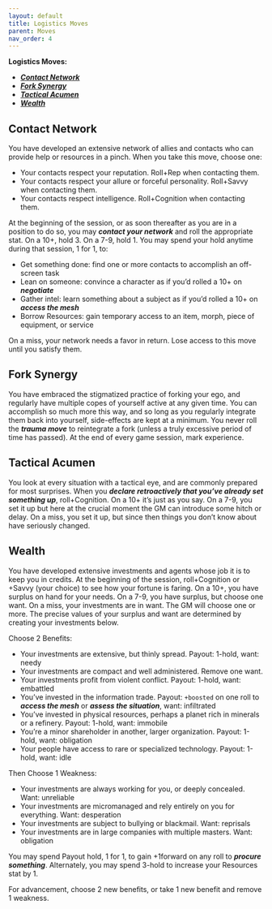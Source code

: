 ```yaml
---
layout: default
title: Logistics Moves
parent: Moves
nav_order: 4
---
```


**Logistics Moves:**

- **_[Contact Network](#contact-network)_**
- **_[Fork Synergy](#fork-synergy)_**
- **_[Tactical Acumen](#tactical-acumen)_**
- **_[Wealth](#wealth)_**

## Contact Network

You have developed an extensive network of allies and contacts who can provide help or resources in a pinch. When you take this move, choose one:

- Your contacts respect your reputation. Roll+Rep when contacting them.
- Your contacts respect your allure or forceful personality. Roll+Savvy when contacting them.
- Your contacts respect intelligence. Roll+Cognition when contacting them.

At the beginning of the session, or as soon thereafter as you are in a position to do so, you may **_contact your network_** and roll the appropriate stat. On a 10+, hold 3. On a 7-9, hold 1. You may spend your hold anytime during that session, 1 for 1, to:

- Get something done: find one or more contacts to accomplish an off-screen task
- Lean on someone: convince a character as if you’d rolled a 10+ on **_negotiate_**
- Gather intel: learn something about a subject as if you’d rolled a 10+ on **_access the mesh_**
- Borrow Resources: gain temporary access to an item, morph, piece of equipment, or service

On a miss, your network needs a favor in return. Lose access to this move until you satisfy them.

## Fork Synergy

You have embraced the stigmatized practice of forking your ego, and regularly have multiple copes of yourself active at any given time. You can accomplish so much more this way, and so long as you regularly integrate them back into yourself, side-effects are kept at a minimum. You never roll the **_trauma move_** to reintegrate a fork (unless a truly excessive period of time has passed). At the end of every game session, mark experience.

## Tactical Acumen

You look at every situation with a tactical eye, and are commonly prepared for most surprises. When you **_declare retroactively that you’ve already set something up_**, roll+Cognition. On a 10+ it’s just as you say. On a 7-9, you set it up but here at the crucial moment the GM can introduce some hitch or delay. On a miss, you set it up, but since then things you don’t know about have seriously changed.

## Wealth

You have developed extensive investments and agents whose job it is to keep you in credits. At the beginning of the session, roll+Cognition or +Savvy (your choice) to see how your fortune is faring. On a 10+, you have surplus on hand for your needs. On a 7-9, you have surplus, but choose one want. On a miss, your investments are in want. The GM will choose one or more. The precise values of your surplus and want are determined by creating your investments below.

Choose 2 Benefits:

- Your investments are extensive, but thinly spread. Payout: 1-hold, want: needy
- Your investments are compact and well administered. Remove one want.
- Your investments profit from violent conflict. Payout: 1-hold, want: embattled
- You’ve invested in the information trade. Payout: `+boosted` on one roll to **_access the mesh_** or **_assess the situation_**, want: infiltrated
- You’ve invested in physical resources, perhaps a planet rich in minerals or a refinery. Payout: 1-hold, want: immobile
- You’re a minor shareholder in another, larger organization. Payout: 1-hold, want: obligation
- Your people have access to rare or specialized technology. Payout: 1-hold, want: idle

Then Choose 1 Weakness:

- Your investments are always working for you, or deeply concealed. Want: unreliable
- Your investments are micromanaged and rely entirely on you for everything. Want: desperation
- Your investments are subject to bullying or blackmail. Want: reprisals
- Your investments are in large companies with multiple masters. Want: obligation

You may spend Payout hold, 1 for 1, to gain +1forward on any roll to **_procure something_**. Alternately, you may spend 3-hold to increase your Resources stat by 1.

For advancement, choose 2 new benefits, or take 1 new benefit and remove 1 weakness.
